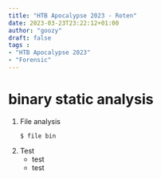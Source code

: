 ```yaml
---
title: "HTB Apocalypse 2023 - Roten"
date: 2023-03-23T23:22:12+01:00
author: "goozy"
draft: false
tags : 
- "HTB Apocalypse 2023"
- "Forensic"
---
```


# binary static analysis

1. File analysis
    ```
    $ file bin
    ```
2. Test
    * test
    * test
